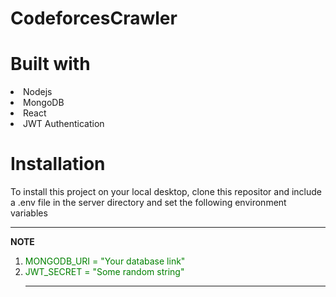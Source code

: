# CodeforcesCrawler
# Built with
<li>Nodejs</li>
<li>MongoDB</li>
<li>React</li>
<li>JWT Authentication</li>

# Installation
To install this project on your local desktop, clone this repositor and include a .env file in the server directory and set the following environment variables

---
**NOTE**
<ol>
  <li><span style="color: green">MONGODB_URI = "Your database link"</span></li>
  <li><span style="color: green">JWT_SECRET = "Some random string"</span></li>

---

